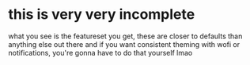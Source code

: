 # this is very very incomplete
what you see is the featureset you get, these are closer to defaults than anything else out there and if you want consistent theming with wofi or notifications, you're gonna have to do that yourself lmao

